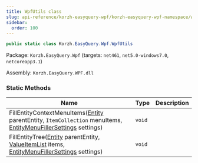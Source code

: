 ```yaml
---
title: WpfUtils class
slug: api-reference/korzh-easyquery-wpf/korzh-easyquery-wpf-namespace/wpfutils-class
sidebar:
  order: 100
---
```


```csharp
public static class Korzh.EasyQuery.Wpf.WpfUtils

```
Package: `Korzh.EasyQuery.Wpf` (targets: `net461`, `net5.0-windows7.0`, `netcoreapp3.1`)

Assembly: `Korzh.EasyQuery.WPF.dll`

### Static Methods

| Name | Type | Description | 
| --- | --- | --- | 
| FillEntityContextMenuItems([Entity](///easyquery/docs/api-reference/korzh-easyquery/korzh-easyquery-namespace/entity-class) parentEntity, `ItemCollection` menuItems, [EntityMenuFillerSettings](///easyquery/docs/api-reference/korzh-easyquery-wpf/korzh-easyquery-wpf-namespace/entitymenufillersettings-class) settings) | `void` |  | 
| FillEntityTree([Entity](///easyquery/docs/api-reference/korzh-easyquery/korzh-easyquery-namespace/entity-class) parentEntity, [ValueItemList](///easyquery/docs/api-reference/korzh-easyquery-wpf/korzh-easyquery-wpf-namespace/valueitemlist-class) items, [EntityMenuFillerSettings](///easyquery/docs/api-reference/korzh-easyquery-wpf/korzh-easyquery-wpf-namespace/entitymenufillersettings-class) settings) | `void` |  |
